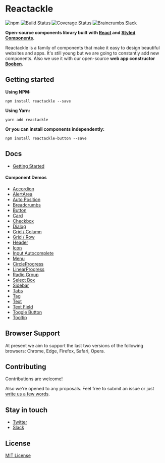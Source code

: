 
# Reactackle
[![npm](https://img.shields.io/npm/v/reactackle.svg)](https://www.npmjs.com/package/reactackle)
[![Build Status](https://travis-ci.org/bcrumbs/reactackle.svg?branch=master)](https://travis-ci.org/bcrumbs/reactackle)
[![Coverage Status](https://coveralls.io/repos/github/bcrumbs/reactackle/badge.svg?branch=master)](https://coveralls.io/github/bcrumbs/reactackle?branch=master)
[![Braincrumbs Slack](https://slackin.braincrumbs.io/badge.svg)](https://slackin.braincrumbs.io)

**Open-source components library built with [React](https://facebook.github.io/react/) and [Styled Components](https://www.styled-components.com).**

Reactackle is a family of components that make it easy to design beautiful websites and apps. It's still young but we are going to constantly add new components. Also we use it with our open-source **web app constructor [Booben](https://booben.io)**.

## Getting started

**Using NPM:**
```
npm install reactackle --save
```

**Using Yarn:**
```
yarn add reactackle
```

**Or you can install components independently:**
```
npm install reactackle-button --save
```

## Docs
* [Getting Started](http://reactackle-docs.braincrumbs.io)

#### Component Demos
* [Accordion](http://reactackle-docs.braincrumbs.io/#/accordion/demo)
* [AlertArea](http://reactackle-docs.braincrumbs.io/#/alert-area/demo)
* [Auto Position](http://reactackle-docs.braincrumbs.io/#/auto-position/demo)
* [Breadcrumbs](http://reactackle-docs.braincrumbs.io/#/breadcrumbs/demo)
* [Button](http://reactackle-docs.braincrumbs.io/#/button/demo)
* [Card](http://reactackle-docs.braincrumbs.io/#/card/demo)
* [Checkbox](http://reactackle-docs.braincrumbs.io/#/checkbox/demo)
* [Dialog](http://reactackle-docs.braincrumbs.io/#/dialog/demo)
* [Grid / Column](http://reactackle-docs.braincrumbs.io/#/grid-column/demo)
* [Grid / Row](http://reactackle-docs.braincrumbs.io/#/grid-row/demo)
* [Header](http://reactackle-docs.braincrumbs.io/#/header/demo)
* [Icon](http://reactackle-docs.braincrumbs.io/#/icon/demo)
* [Input Autocomplete](http://reactackle-docs.braincrumbs.io/#/input-autocomplete/demo)
* [Menu](http://reactackle-docs.braincrumbs.io/#/menu/demo)
* [CircleProgress](http://reactackle-docs.braincrumbs.io/#/circle-progress/demo)
* [LinearProgress](http://reactackle-docs.braincrumbs.io/#/linear-progress/demo)
* [Radio Group](http://reactackle-docs.braincrumbs.io/#/radio/demo)
* [Select Box](http://reactackle-docs.braincrumbs.io/#/select-box/demo)
* [Sidebar](http://reactackle-docs.braincrumbs.io/#/sidebar/demo)
* [Tabs](http://reactackle-docs.braincrumbs.io/#/tabs/demo)
* [Tag](http://reactackle-docs.braincrumbs.io/#/tag/demo)
* [Text](http://reactackle-docs.braincrumbs.io/#/text/demo)
* [Text Field](http://reactackle-docs.braincrumbs.io/#/text-field/demo)
* [Toggle Button](http://reactackle-docs.braincrumbs.io/#/toggle-button/demo)
* [Tooltip](http://reactackle-docs.braincrumbs.io/#/tooltip/demo)

## Browser Support
At present we aim to support the last two versions of the following browsers: Chrome, Edge, Firefox, Safari, Opera.

## Contributing
Contributions are welcome!

Also we're opened to any proposals. Feel free to submit an issue or just [write us a few words](mailto:hello@braincrumbs.io).

## Stay in touch
* [Twitter](https://twitter.com/@bcrmbs)
* [Slack](https://reactackle.slack.com)

## License
[MIT License](/LICENSE)

